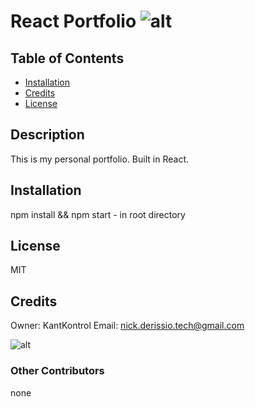 
# React Portfolio ![alt](https://img.shields.io/badge/build-passing-brightgreen)

## Table of Contents

* [Installation](#installation)
* [Credits](#credits)
* [License](#license)

## Description
This is my personal portfolio. Built in React. 

## Installation
npm install && npm start - in root directory

## License

MIT

## Credits

Owner: KantKontrol Email: nick.derissio.tech@gmail.com

![alt](https://avatars0.githubusercontent.com/u/57921318?v=4)

### Other Contributors

none

